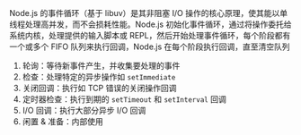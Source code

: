 Node.js 的事件循环（基于 libuv）是其非阻塞 I/O 操作的核心原理，使其能以单线程处理高并发，而不会损耗性能。Node.js 初始化事件循环，通过将操作委托给系统内核，处理提供的输入脚本或 REPL，然后开始处理事件循环，每个阶段都有一个或多个 FIFO 队列来执行回调，Node.js 在每个阶段执行回调，直至清空队列

1. 轮询：等待新事件产生，并收集要处理的事件
2. 检查：处理特定的异步操作如 `setImmediate`
3. 关闭回调：执行如 TCP 错误的关闭操作回调
4. 定时器检查：执行到期的 `setTimeout` 和 `setInterval` 回调
5. I/O 回调：执行大部分异步 I/O 回调
6. 闲置 & 准备：内部使用

